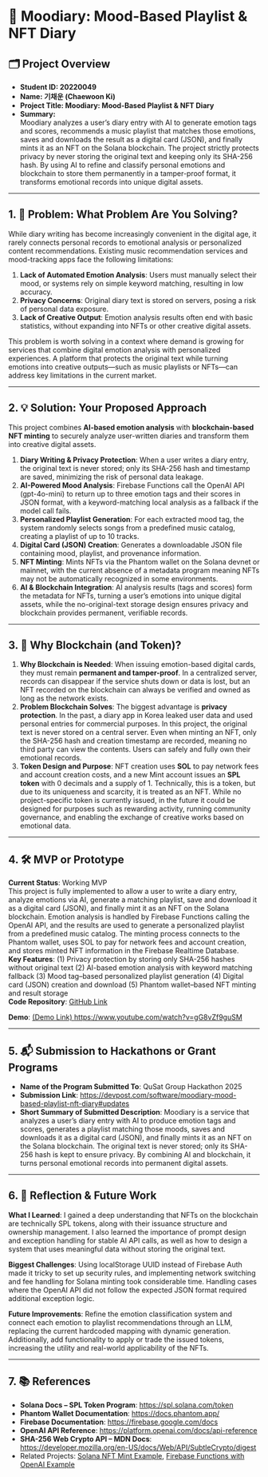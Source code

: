 # 🚀 Moodiary: Mood-Based Playlist & NFT Diary

## 🗂️ Project Overview
- **Student ID: 20220049**
- **Name: 기채운 (Chaewoon Ki)**  
- **Project Title: Moodiary: Mood-Based Playlist & NFT Diary**  
- **Summary:**  
Moodiary analyzes a user’s diary entry with AI to generate emotion tags and scores, recommends a music playlist that matches those emotions, saves and downloads the result as a digital card (JSON), and finally mints it as an NFT on the Solana blockchain. The project strictly protects privacy by never storing the original text and keeping only its SHA-256 hash. By using AI to refine and classify personal emotions and blockchain to store them permanently in a tamper-proof format, it transforms emotional records into unique digital assets.  

---

## 1. 🧩 Problem: What Problem Are You Solving?
While diary writing has become increasingly convenient in the digital age, it rarely connects personal records to emotional analysis or personalized content recommendations. Existing music recommendation services and mood-tracking apps face the following limitations:  

1. **Lack of Automated Emotion Analysis**: Users must manually select their mood, or systems rely on simple keyword matching, resulting in low accuracy.  
2. **Privacy Concerns**: Original diary text is stored on servers, posing a risk of personal data exposure.  
3. **Lack of Creative Output**: Emotion analysis results often end with basic statistics, without expanding into NFTs or other creative digital assets.  

This problem is worth solving in a context where demand is growing for services that combine digital emotion analysis with personalized experiences. A platform that protects the original text while turning emotions into creative outputs—such as music playlists or NFTs—can address key limitations in the current market.  


---

## 2. 💡 Solution: Your Proposed Approach
This project combines **AI-based emotion analysis** with **blockchain-based NFT minting** to securely analyze user-written diaries and transform them into creative digital assets.  
1. **Diary Writing & Privacy Protection**: When a user writes a diary entry, the original text is never stored; only its SHA-256 hash and timestamp are saved, minimizing the risk of personal data leakage.  
2. **AI-Powered Mood Analysis**: Firebase Functions call the OpenAI API (gpt-4o-mini) to return up to three emotion tags and their scores in JSON format, with a keyword-matching local analysis as a fallback if the model call fails.  
3. **Personalized Playlist Generation**: For each extracted mood tag, the system randomly selects songs from a predefined music catalog, creating a playlist of up to 10 tracks.  
4. **Digital Card (JSON) Creation**: Generates a downloadable JSON file containing mood, playlist, and provenance information.  
5. **NFT Minting**: Mints NFTs via the Phantom wallet on the Solana devnet or mainnet, with the current absence of a metadata program meaning NFTs may not be automatically recognized in some environments.  
6. **AI & Blockchain Integration**: AI analysis results (tags and scores) form the metadata for NFTs, turning a user’s emotions into unique digital assets, while the no-original-text storage design ensures privacy and blockchain provides permanent, verifiable records.  


---

## 3. 🔗 Why Blockchain (and Token)?
1. **Why Blockchain is Needed**: When issuing emotion-based digital cards, they must remain **permanent and tamper-proof**. In a centralized server, records can disappear if the service shuts down or data is lost, but an NFT recorded on the blockchain can always be verified and owned as long as the network exists.  
2. **Problem Blockchain Solves**: The biggest advantage is **privacy protection**. In the past, a diary app in Korea leaked user data and used personal entries for commercial purposes. In this project, the original text is never stored on a central server. Even when minting an NFT, only the SHA-256 hash and creation timestamp are recorded, meaning no third party can view the contents. Users can safely and fully own their emotional records.  
3. **Token Design and Purpose**: NFT creation uses **SOL** to pay network fees and account creation costs, and a new Mint account issues an **SPL token** with 0 decimals and a supply of 1. Technically, this is a token, but due to its uniqueness and scarcity, it is treated as an NFT. While no project-specific token is currently issued, in the future it could be designed for purposes such as rewarding activity, running community governance, and enabling the exchange of creative works based on emotional data.  

---

## 4. 🛠️ MVP or Prototype
**Current Status**: Working MVP  
This project is fully implemented to allow a user to write a diary entry, analyze emotions via AI, generate a matching playlist, save and download it as a digital card (JSON), and finally mint it as an NFT on the Solana blockchain. Emotion analysis is handled by Firebase Functions calling the OpenAI API, and the results are used to generate a personalized playlist from a predefined music catalog. The minting process connects to the Phantom wallet, uses SOL to pay for network fees and account creation, and stores minted NFT information in the Firebase Realtime Database.  
**Key Features**: 
(1) Privacy protection by storing only SHA-256 hashes without original text 
(2) AI-based emotion analysis with keyword matching fallback 
(3) Mood tag–based personalized playlist generation 
(4) Digital card (JSON) creation and download 
(5) Phantom wallet–based NFT minting and result storage  
**Code Repository**: [GitHub Link](https://github.com/71c1nw00n/BlockchainAI)  

**Demo**: [(Demo Link)  ](https://blockchain-ai-one.vercel.app/)
https://www.youtube.com/watch?v=gG8vZf9guSM

---

## 5. 📬 Submission to Hackathons or Grant Programs
- **Name of the Program Submitted To**: QuSat Group Hackathon 2025
- **Submission Link**: https://devpost.com/software/moodiary-mood-based-playlist-nft-diary#updates  
- **Short Summary of Submitted Description**: Moodiary is a service that analyzes a user’s diary entry with AI to produce emotion tags and scores, generates a playlist matching those moods, saves and downloads it as a digital card (JSON), and finally mints it as an NFT on the Solana blockchain. The original text is never stored; only its SHA-256 hash is kept to ensure privacy. By combining AI and blockchain, it turns personal emotional records into permanent digital assets.  


---

## 6. 🤔 Reflection & Future Work
**What I Learned**: I gained a deep understanding that NFTs on the blockchain are technically SPL tokens, along with their issuance structure and ownership management. I also learned the importance of prompt design and exception handling for stable AI API calls, as well as how to design a system that uses meaningful data without storing the original text.

**Biggest Challenges**: Using localStorage UUID instead of Firebase Auth made it tricky to set up security rules, and implementing network switching and fee handling for Solana minting took considerable time. Handling cases where the OpenAI API did not follow the expected JSON format required additional exception logic.

**Future Improvements**: Refine the emotion classification system and connect each emotion to playlist recommendations through an LLM, replacing the current hardcoded mapping with dynamic generation. Additionally, add functionality to apply or trade the issued tokens, increasing the utility and real-world applicability of the NFTs.


---

## 7. 📚 References
- **Solana Docs – SPL Token Program**: https://spl.solana.com/token  
- **Phantom Wallet Documentation**: https://docs.phantom.app/  
- **Firebase Documentation**: https://firebase.google.com/docs  
- **OpenAI API Reference**: https://platform.openai.com/docs/api-reference  
- **SHA-256 Web Crypto API – MDN Docs**: https://developer.mozilla.org/en-US/docs/Web/API/SubtleCrypto/digest  
- Related Projects: [Solana NFT Mint Example](https://github.com/solana-labs/solana/tree/master/examples), [Firebase Functions with OpenAI Example](https://github.com/openai/openai-cookbook)  

